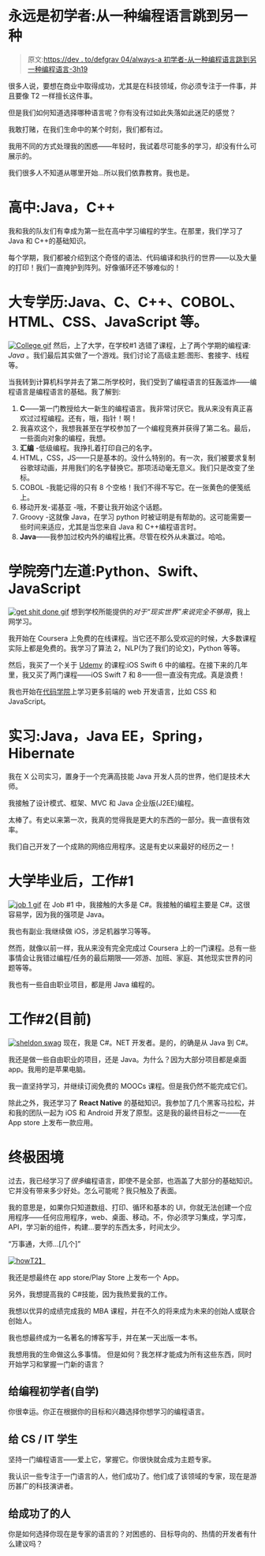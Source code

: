 # 永远是初学者:从一种编程语言跳到另一种

> 原文:[https://dev . to/defgrav 04/always-a 初学者-从一种编程语言跳到另一种编程语言-3h19](https://dev.to/defgrav04/always-a-beginner-jumping-from-one-programming-language-to-another-3h19)

很多人说，要想在商业中取得成功，尤其是在科技领域，你必须专注于一件事，并且要像 T2 一样擅长这件事。

但是我们如何知道选择哪种语言呢？你有没有过如此失落如此迷茫的感觉？

我敢打赌，在我们生命中的某个时刻，我们都有过。

我用不同的方式处理我的困惑——年轻时，我试着尽可能多的学习，却没有什么可展示的。

我们很多人不知道从哪里开始...所以我们依靠教育。我也是。

# [](#high-school-java-c)高中:Java，C++

我和我的队友们有幸成为第一批在高中学习编程的学生。在那里，我们学习了 Java 和 C++的基础知识。

每个学期，我们都被介绍到这个奇怪的语法、代码编译和执行的世界——以及大量的打印！我们一直掩护到阵列。好像循环还不够难似的！

# [](#college-education-java-c-c-cobol-html-css-javascript-etc)大专学历:Java、C、C++、COBOL、HTML、CSS、JavaScript 等。

[![College gif](../Images/8e13dbacf9f5ffb0d9defa6fc1cb06e1.png)](https://i.giphy.com/media/WBnvJRRmQTZXW/giphy.gif) 
然后，上了大学，在学校#1 选错了课程，上了两个学期的编程课: *Java* 。我们最后其实做了一个游戏。我们讨论了高级主题:图形、套接字、线程等。

当我转到计算机科学并去了第二所学校时，我们受到了编程语言的狂轰滥炸——编程语言是编程语言的基础。我了解到:

1.  **C**——第一门教授给大一新生的编程语言。我非常讨厌它。我从来没有真正喜欢过过程编程。还有，哦，指针！啊！
2.  我喜欢这个，我想我甚至在学校参加了一个编程竞赛并获得了第二名。最后，一些面向对象的编程，我想。
3.  **汇编** -低级编程。我挣扎着打印自己的名字。
4.  HTML，CSS，JS——只是基本的。没什么特别的。有一次，我们被要求复制谷歌球动画，并用我们的名字替换它。那项活动毫无意义。我们只是改变了坐标。
5.  COBOL -我能记得的只有 8 个空格！我们不得不写它。在一张黄色的便笺纸上。
6.  移动开发-诺基亚 -哦，不要让我开始这个话题。
7.  Groovy -这就像 Java，在学习 python 时被证明是有帮助的。这可能需要一些时间来适应，尤其是当您来自 Java 和 C++编程语言时。
8.  **Java**——我参加过校内外的编程比赛。尽管在校外从未赢过。哈哈。

# [](#college-sidehustle-python-swift-javascript)学院旁门左道:Python、Swift、JavaScript

[![get shit done gif](../Images/61b90b0d73fe4b02700a05b31d6f6e02.png)](https://i.giphy.com/media/C2V3bklNmp9K/giphy.gif) 
想到学校所能提供的*对于“现实世界”来说完全不够用*，我上网学习。

我开始在 Coursera 上免费的在线课程。当它还不那么受欢迎的时候，大多数课程实际上都是免费的。我学习了算法 2，NLP(为了我们的论文)，Python 等等。

然后，我买了一个关于 [Udemy](http://udemy.com) 的课程:iOS Swift 6 中的编程。在接下来的几年里，我又买了两门课程——iOS Swift 7 和 8——但一直没有完成。真是浪费！

我也开始在[代码学院](//codeacademy.com)上学习更多前端的 web 开发语言，比如 CSS 和 JavaScript。

# [](#internship-java-java-ee-spring-hibernate)实习:Java，Java EE，Spring，Hibernate

我在 X 公司实习，置身于一个充满高技能 Java 开发人员的世界，他们是技术大师。

我接触了设计模式、框架、MVC 和 Java 企业版(J2EE)编程。

太棒了。有史以来第一次，我真的觉得我是更大的东西的一部分。我一直很有效率。

我们自己开发了一个成熟的网络应用程序。这是有史以来最好的经历之一！

# [](#after-college-job-1)大学毕业后，工作#1

[![job 1 gif](../Images/934f2325a5b2ce93e28cac3fece5db9b.png)](https://i.giphy.com/media/UjHM1TuLRJS4E/giphy.gif) 
在 Job #1 中，我接触的大多是 C#。我接触的编程主要是 C#。这很容易学，因为我的强项是 Java。

我也有副业:我继续做 iOS，涉足机器学习等等。

然而，就像以前一样，我从来没有完全完成过 Coursera 上的一门课程。总有一些事情会让我错过编程/任务的最后期限——郊游、加班、家庭、其他现实世界的问题等等。

我也有一些自由职业项目，都是用 Java 编程的。

# [](#job-2-present)工作#2(目前)

[![sheldon swag](../Images/b4da9ab639962d294159887ecf1d43fe.png)](https://i.giphy.com/media/49IDVfyaLUwLK/giphy.gif) 
现在，我是 C#。NET 开发者。是的，的确是从 Java 到 C#。

我还是做一些自由职业的项目，还是 Java。为什么？因为大部分项目都是桌面 app。我用的是苹果电脑。

我一直坚持学习，并继续订阅免费的 MOOCs 课程。但是我仍然不能完成它们。

除此之外，我还学习了 **React Native** 的基础知识。我参加了几个黑客马拉松，并和我的团队一起为 iOS 和 Android 开发了原型。这是我的最终目标之一——在 App store 上发布一款应用。

# [](#the-ultimate-dilemma)终极困境

过去，我已经学习了*很多*编程语言，即使不是全部，也涵盖了大部分的基础知识。它并没有带来多少好处。怎么可能呢？我只触及了表面。

我的意思是，如果你只知道数组、打印、循环和基本的 UI，你就无法创建一个应用程序——任何应用程序，web、桌面、移动。不，你必须学习集成，学习库，API，学习新的组件，构建...要学的东西太多，时间太少。

“万事通，大师...[几个]”

[![how](../Images/17ff4c80fcc3c728a5603b6ce66c00d5.png)T2】](https://i.giphy.com/media/10yIEN8cMn4i9W/giphy.gif)

我还是想最终在 app store/Play Store 上发布一个 App。

另外，我想提高我的 C#技能，因为我热爱我的工作。

我想以优异的成绩完成我的 MBA 课程，并在不久的将来成为未来的创始人或联合创始人。

我也想最终成为一名著名的博客写手，并在某一天出版一本书。

我想用我的生命做这么多事情。
但是如何？我怎样才能成为所有这些东西，同时开始学习和掌握一门新的语言？

## [](#to-the-programming-beginners-selfstudy)给编程初学者(自学)

你很幸运。你正在根据你的目标和兴趣选择你想学习的编程语言。

## [](#to-the-cs-it-students)给 CS / IT 学生

坚持一门编程语言——爱上它，掌握它。你很快就会成为主题专家。

我认识一些专注于一门语言的人，他们成功了。他们成了该领域的专家，现在是游历甚广的科技演讲者。

## [](#to-the-people-who-have-made-it)给成功了的人

你是如何选择你现在是专家的语言的？对困惑的、目标导向的、热情的开发者有什么建议吗？